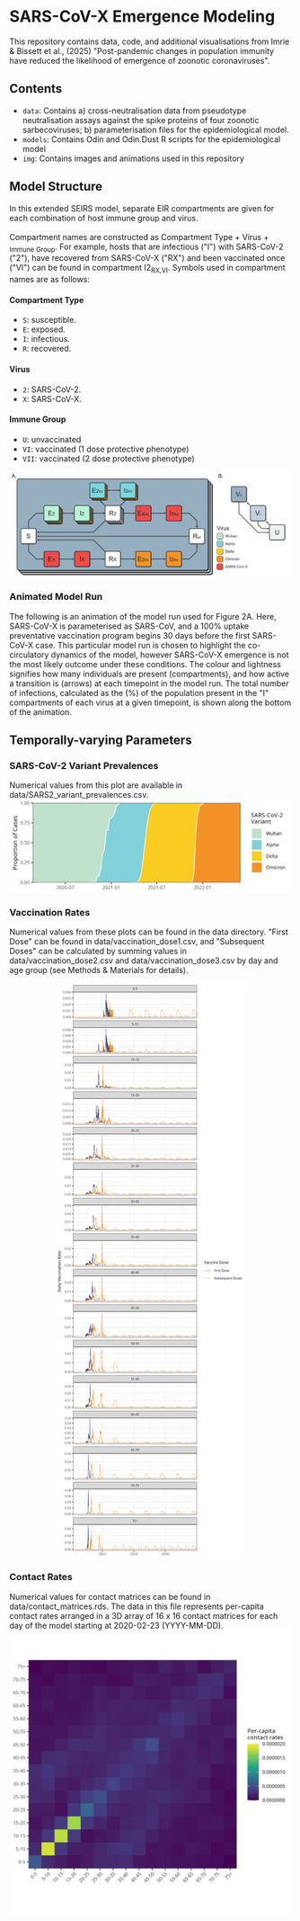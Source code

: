 # SARS-CoV-X Emergence Modeling
This repository contains data, code, and additional visualisations from Imrie & Bissett et al., (2025) "Post-pandemic changes in population immunity have reduced the likelihood of emergence of zoonotic coronaviruses".

## Contents
- `data`: Contains a) cross-neutralisation data from pseudotype neutralisation assays against the spike proteins of four zoonotic sarbecoviruses; b) parameterisation files for the epidemiological model.
- `models`: Contains Odin and Odin.Dust R scripts for the epidemiological model
- `img`: Contains images and animations used in this repository

## Model Structure
In this extended SEIRS model, separate EIR compartments are given for each combination of host immune group and virus.<br><br>
Compartment names are constructed as Compartment Type + Virus + <sub>Immune Group</sub>. For example, hosts that are infectious ("I") with SARS-CoV-2 ("2"), have recovered from SARS-CoV-X ("RX") and been vaccinated once ("VI") can be found in compartment I2<sub>RX,VI</sub>. Symbols used in compartment names are as follows:
#### Compartment Type
- `S`: susceptible.
- `E`: exposed.
- `I`: infectious.
- `R`: recovered.
#### Virus
- `2`: SARS-CoV-2.
- `X`: SARS-CoV-X.
#### Immune Group
- `U`: unvaccinated
- `VI`: vaccinated (1 dose protective phenotype)
- `VII`: vaccinated (2 dose protective phenotype)

<img src="https://github.com/ryanmimrie/Publications_2025_SARS-CoV-X-Emergence/blob/main/img/Model_Structure.jpg" alt="Model Structure" style="display: block; margin: auto;">

### Animated Model Run
The following is an animation of the model run used for Figure 2A. Here, SARS-CoV-X is parameterised as SARS-CoV, and a 100% uptake preventative vaccination program begins 30 days before the first SARS-CoV-X case. This particular model run is chosen to highlight the co-circulatory dynamics of the model, however SARS-CoV-X emergence is not the most likely outcome under these conditions. The colour and lightness signifies how many individuals are present (compartments), and how active a transition is (arrows) at each timepoint in the model run. The total number of infections, calculated as the (%) of the population present in the "I" compartments of each virus at a given timepoint, is shown along the bottom of the animation.

## Temporally-varying Parameters
### SARS-CoV-2 Variant Prevalences
Numerical values from this plot are available in data/SARS2_variant_prevalences.csv.
<img src="https://github.com/ryanmimrie/Publications_2025_SARS-CoV-X-Emergence/blob/main/img/SARS2_Prevalences.jpg" alt="SARS-CoV-2 Prevalences" style="display: block; margin: auto;">

### Vaccination Rates
Numerical values from these plots can be found in the data directory. "First Dose" can be found in data/vaccination_dose1.csv, and "Subsequent Doses" can be calculated by summing values in data/vaccination_dose2.csv and data/vaccination_dose3.csv by day and age group (see Methods & Materials for details).

<img src="https://github.com/ryanmimrie/Publications_2025_SARS-CoV-X-Emergence/blob/main/img/Vaccination_Rates.jpg" alt="Vaccination Rates" style="display: block; margin: auto;">

### Contact Rates
Numerical values for contact matrices can be found in data/contact_matrices.rds. The data in this file represents per-capita contact rates arranged in a 3D array of 16 x 16 contact matrices for each day of the model starting at 2020-02-23 (YYYY-MM-DD).
<img src="https://github.com/ryanmimrie/Publications_2025_SARS-CoV-X-Emergence/blob/main/img/Contact_Rates_Pre.jpg" alt="Contact Matrices" style="display: block; margin: auto;">

